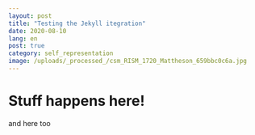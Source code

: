 ```yaml
---
layout: post
title: "Testing the Jekyll itegration"
date: 2020-08-10
lang: en
post: true
category: self_representation
image: /uploads/_processed_/csm_RISM_1720_Mattheson_659bbc0c6a.jpg
---
```


# Stuff happens here!

and here too
